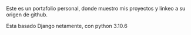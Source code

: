 Este es un portafolio personal, donde muestro mis proyectos y linkeo a su origen de github.

Esta basado Django netamente, con python 3.10.6